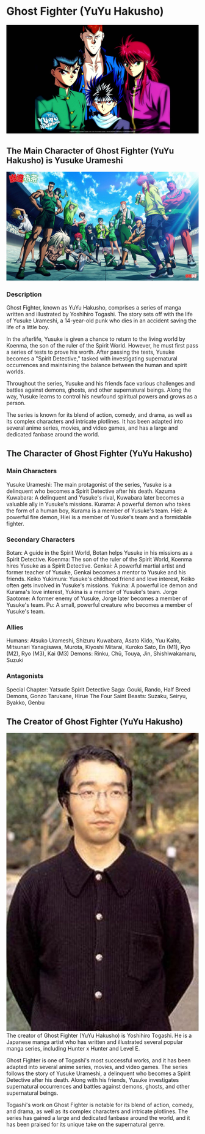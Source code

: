 # Ghost Fighter (YuYu Hakusho)
![FrontPage!](GhostFighter2.jpg) 

## The Main Character of Ghost Fighter (YuYu Hakusho) is Yusuke Urameshi
![Character!](GhostFighter1.jpg)
### Description

Ghost Fighter, known as YuYu Hakusho, comprises a series of manga written and illustrated by Yoshihiro Togashi. The story sets off with the life of Yusuke Urameshi, a 14-year-old punk who dies in an accident saving the life of a little boy.

In the afterlife, Yusuke is given a chance to return to the living world by Koenma, the son of the ruler of the Spirit World. However, he must first pass a series of tests to prove his worth. After passing the tests, Yusuke becomes a "Spirit Detective," tasked with investigating supernatural occurrences and maintaining the balance between the human and spirit worlds.

Throughout the series, Yusuke and his friends face various challenges and battles against demons, ghosts, and other supernatural beings. Along the way, Yusuke learns to control his newfound spiritual powers and grows as a person.

The series is known for its blend of action, comedy, and drama, as well as its complex characters and intricate plotlines. It has been adapted into several anime series, movies, and video games, and has a large and dedicated fanbase around the world.

## The Character of Ghost Fighter (YuYu Hakusho)

### Main Characters

Yusuke Urameshi: The main protagonist of the series, Yusuke is a delinquent who becomes a Spirit Detective after his death.
Kazuma Kuwabara: A delinquent and Yusuke's rival, Kuwabara later becomes a valuable ally in Yusuke's missions.
Kurama: A powerful demon who takes the form of a human boy, Kurama is a member of Yusuke's team.
Hiei: A powerful fire demon, Hiei is a member of Yusuke's team and a formidable fighter.

### Secondary Characters

Botan: A guide in the Spirit World, Botan helps Yusuke in his missions as a Spirit Detective.
Koenma: The son of the ruler of the Spirit World, Koenma hires Yusuke as a Spirit Detective.
Genkai: A powerful martial artist and former teacher of Yusuke, Genkai becomes a mentor to Yusuke and his friends.
Keiko Yukimura: Yusuke's childhood friend and love interest, Keiko often gets involved in Yusuke's missions.
Yukina: A powerful ice demon and Kurama's love interest, Yukina is a member of Yusuke's team.
Jorge Saotome: A former enemy of Yusuke, Jorge later becomes a member of Yusuke's team.
Pu: A small, powerful creature who becomes a member of Yusuke's team.

### Allies

Humans: Atsuko Urameshi, Shizuru Kuwabara, Asato Kido, Yuu Kaito, Mitsunari Yanagisawa, Murota, Kiyoshi Mitarai, Kuroko Sato, En (M1), Ryo (M2), Ryo (M3), Kai (M3)
Demons: Rinku, Chū, Touya, Jin, Shishiwakamaru, Suzuki

### Antagonists

Special Chapter: Yatsude
Spirit Detective Saga: Gouki, Rando, Half Breed Demons, Gonzo Tarukane, Hirue
The Four Saint Beasts: Suzaku, Seiryu, Byakko, Genbu

## The Creator of Ghost Fighter (YuYu Hakusho)
![Creator!](CreatorOfGhostFighter.jpg)
The creator of Ghost Fighter (YuYu Hakusho) is Yoshihiro Togashi. He is a Japanese manga artist who has written and illustrated several popular manga series, including Hunter x Hunter and Level E.

Ghost Fighter is one of Togashi's most successful works, and it has been adapted into several anime series, movies, and video games. The series follows the story of Yusuke Urameshi, a delinquent who becomes a Spirit Detective after his death. Along with his friends, Yusuke investigates supernatural occurrences and battles against demons, ghosts, and other supernatural beings.

Togashi's work on Ghost Fighter is notable for its blend of action, comedy, and drama, as well as its complex characters and intricate plotlines. The series has gained a large and dedicated fanbase around the world, and it has been praised for its unique take on the supernatural genre.


